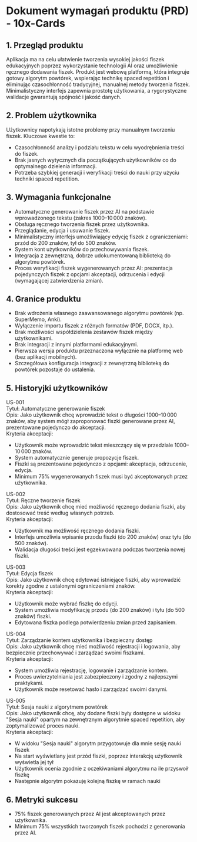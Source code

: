 # Dokument wymagań produktu (PRD) - 10x-Cards

## 1. Przegląd produktu
Aplikacja ma na celu ułatwienie tworzenia wysokiej jakości fiszek edukacyjnych poprzez wykorzystanie technologii AI oraz umożliwienie ręcznego dodawania fiszek. Produkt jest webową platformą, która integruje gotowy algorytm powtórek, wspierając technikę spaced repetition i eliminując czasochłonność tradycyjnej, manualnej metody tworzenia fiszek. Minimalistyczny interfejs zapewnia prostotę użytkowania, a rygorystyczne walidacje gwarantują spójność i jakość danych.

## 2. Problem użytkownika
Użytkownicy napotykają istotne problemy przy manualnym tworzeniu fiszek. Kluczowe kwestie to:
- Czasochłonność analizy i podziału tekstu w celu wyodrębnienia treści do fiszek.
- Brak jasnych wytycznych dla początkujących użytkowników co do optymalnego dzielenia informacji.
- Potrzeba szybkiej generacji i weryfikacji treści do nauki przy użyciu techniki spaced repetition.

## 3. Wymagania funkcjonalne
- Automatyczne generowanie fiszek przez AI na podstawie wprowadzonego tekstu (zakres 1000–10 000 znaków).
- Obsługa ręcznego tworzenia fiszek przez użytkownika.
- Przeglądanie, edycja i usuwanie fiszek.
- Minimalistyczny interfejs umożliwiający edycję fiszek z ograniczeniami: przód do 200 znaków, tył do 500 znaków.
- System kont użytkowników do przechowywania fiszek.
- Integracja z zewnętrzną, dobrze udokumentowaną biblioteką do algorytmu powtórek.
- Proces weryfikacji fiszek wygenerowanych przez AI: prezentacja pojedynczych fiszek z opcjami akceptacji, odrzucenia i edycji (wymagającej zatwierdzenia zmian).

## 4. Granice produktu
- Brak wdrożenia własnego zaawansowanego algorytmu powtórek (np. SuperMemo, Anki).
- Wyłączenie importu fiszek z różnych formatów (PDF, DOCX, itp.).
- Brak możliwości współdzielenia zestawów fiszek między użytkownikami.
- Brak integracji z innymi platformami edukacyjnymi.
- Pierwsza wersja produktu przeznaczona wyłącznie na platformę web (bez aplikacji mobilnych).
- Szczegółowa konfiguracja integracji z zewnętrzną biblioteką do powtórek pozostaje do ustalenia.

## 5. Historyjki użytkowników
US-001  
Tytuł: Automatyczne generowanie fiszek  
Opis: Jako użytkownik chcę wprowadzić tekst o długości 1000–10 000 znaków, aby system mógł zaproponować fiszki generowane przez AI, prezentowane pojedynczo do akceptacji.  
Kryteria akceptacji:
- Użytkownik może wprowadzić tekst mieszczący się w przedziale 1000–10 000 znaków.
- System automatycznie generuje propozycje fiszek.
- Fiszki są prezentowane pojedynczo z opcjami: akceptacja, odrzucenie, edycja.
- Minimum 75% wygenerowanych fiszek musi być akceptowanych przez użytkownika.

US-002  
Tytuł: Ręczne tworzenie fiszek  
Opis: Jako użytkownik chcę mieć możliwość ręcznego dodania fiszki, aby dostosować treść według własnych potrzeb.  
Kryteria akceptacji:
- Użytkownik ma możliwość ręcznego dodania fiszki.
- Interfejs umożliwia wpisanie przodu fiszki (do 200 znaków) oraz tyłu (do 500 znaków).
- Walidacja długości treści jest egzekwowana podczas tworzenia nowej fiszki.

US-003  
Tytuł: Edycja fiszek  
Opis: Jako użytkownik chcę edytować istniejące fiszki, aby wprowadzić korekty zgodne z ustalonymi ograniczeniami znaków.  
Kryteria akceptacji:
- Użytkownik może wybrać fiszkę do edycji.
- System umożliwia modyfikację przodu (do 200 znaków) i tyłu (do 500 znaków) fiszki.
- Edytowana fiszka podlega potwierdzeniu zmian przed zapisaniem.

US-004  
Tytuł: Zarządzanie kontem użytkownika i bezpieczny dostęp  
Opis: Jako użytkownik chcę mieć możliwość rejestracji i logowania, aby bezpiecznie przechowywać i zarządzać swoimi fiszkami.  
Kryteria akceptacji:
- System umożliwia rejestrację, logowanie i zarządzanie kontem.
- Proces uwierzytelniania jest zabezpieczony i zgodny z najlepszymi praktykami.
- Użytkownik może resetować hasło i zarządzać swoimi danymi.

US-005  
Tytuł: Sesja nauki z algorytmem powtórek  
Opis: Jako użytkownik chcę, aby dodane fiszki były dostępne w widoku "Sesja nauki" opartym na zewnętrznym algorytmie spaced repetition, aby zoptymalizować proces nauki.  
Kryteria akceptacji:
- W widoku "Sesja nauki" algorytm przygotowuje dla mnie sesję nauki fiszek
- Na start wyświetlany jest przód fiszki, poprzez interakcję użytkownik wyświetla jej tył
- Użytkownik ocenia zgodnie z oczekiwaniami algorytmu na ile przyswoił fiszkę
- Następnie algorytm pokazuję kolejną fiszkę w ramach nauki

## 6. Metryki sukcesu
- 75% fiszek generowanych przez AI jest akceptowanych przez użytkownika.
- Minimum 75% wszystkich tworzonych fiszek pochodzi z generowania przez AI.
